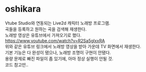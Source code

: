 # oshikara
Vtube Studio와 연동되는 Live2d 캐릭터 노래방 프로그램.<br>
곡들을 등록하고 원하는 곡을 검색해 재생한다.<br>
노래방 영상은 유튜브에서 가져오기로 했다.<br>
https://www.youtube.com/watch?v=R2Sa5glxxRA <br>
위와 같은 유튜브 링크에서 노래방 영상을 받아 가운데 TV 화면에서 재생한다.<br>
기본 기능은 다 완성이 됐으나, 노래방 조명이 구현이 안됐다.<br>
용량 문제로 빠진 파일이 좀 있기에, 아마 정상 실행이 안될 것.<br>
코드 참고만..<br>
